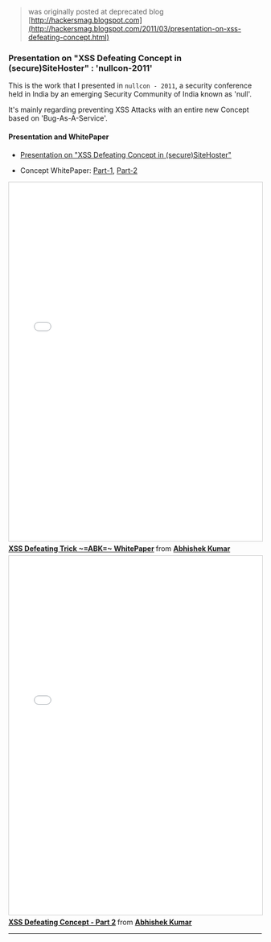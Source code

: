 > was originally posted at deprecated blog [http://hackersmag.blogspot.com](http://hackersmag.blogspot.com/2011/03/presentation-on-xss-defeating-concept.html)


### Presentation on "XSS Defeating Concept in (secure)SiteHoster" : 'nullcon-2011'

This is the work that I presented in `nullcon - 2011`, a security conference held in India by an emerging Security Community of India known as 'null'.

It's mainly regarding preventing XSS Attacks with an entire new Concept based on 'Bug-As-A-Service'.


#### Presentation and WhitePaper

* [Presentation on "XSS Defeating Concept in (secure)SiteHoster"](http://www.slideshare.net/AbhishekKr/null-con2tiya)

* Concept WhitePaper: [Part-1](https://www.slideshare.net/AbhishekKr/whitepaper-abktrick-to-subvert-xss), [Part-2](https://www.slideshare.net/AbhishekKr/xss-defeating-conceptpart2)


<iframe src="//www.slideshare.net/slideshow/embed_code/key/g2HTuPNOQfP8Qf" width="668" height="714" frameborder="0" marginwidth="0" marginheight="0" scrolling="no" style="border:1px solid #CCC; border-width:1px; margin-bottom:5px; max-width: 100%;" allowfullscreen> </iframe> <div style="margin-bottom:5px"> <strong> <a href="//www.slideshare.net/AbhishekKr/whitepaper-abktrick-to-subvert-xss" title="XSS Defeating Trick ~=ABK=~ WhitePaper" target="_blank">XSS Defeating Trick ~=ABK=~ WhitePaper</a> </strong> from <strong><a href="https://www.slideshare.net/AbhishekKr" target="_blank">Abhishek Kumar</a></strong> </div>


<iframe src="//www.slideshare.net/slideshow/embed_code/key/xCv4IDRw8GVMcj" width="668" height="714" frameborder="0" marginwidth="0" marginheight="0" scrolling="no" style="border:1px solid #CCC; border-width:1px; margin-bottom:5px; max-width: 100%;" allowfullscreen> </iframe> <div style="margin-bottom:5px"> <strong> <a href="//www.slideshare.net/AbhishekKr/xss-defeating-conceptpart2" title="XSS Defeating Concept - Part 2" target="_blank">XSS Defeating Concept - Part 2</a> </strong> from <strong><a href="//www.slideshare.net/AbhishekKr" target="_blank">Abhishek Kumar</a></strong> </div>

---
